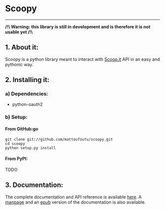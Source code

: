 # Scoopy
--------

**/!\\ Warning: this library is still in development and is therefore it is not usable yet /!\\**

## 1. About it:

Scoopy is a python library meant to interact with [Scoop.it](http://scoop.it) API in
an easy and pythonic way.

## 2. Installing it:

### a) Dependencies:

* python-oauth2

### b) Setup:

#### From GitHub:go

    git clone git://github.com/mattoufoutu/scoopy.git
    cd scoopy
    python setup.py install

#### From PyPI:

TODO

## 3. Documentation:

The complete documentation and API reference is available [here](http://scoopy.rtfd.org).
A [manpage](http://media.readthedocs.org/man/scoopy/latest/scoopy.1) and an [epub](http://media.readthedocs.org/epub/scoopy/latest/scoopy.epub) version of the documentation is also available.
